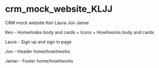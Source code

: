 # crm_mock_website_KLJJ
CRM mock website Ken Laura Jon Jamar

Ken - Home/index body and cards + Icons + Howitworks body and cards

Laura - Sign up and sign in page

Jon - Header home/howitworks

Jamar - Footer home/howitworks
